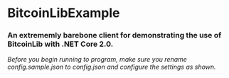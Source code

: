 # BitcoinLibExample
### An extrememly barebone client for demonstrating the use of BitcoinLib with .NET Core 2.0.

*Before you begin running to program, make sure you rename config.sample.json to config.json and configure the settings as shown.*
